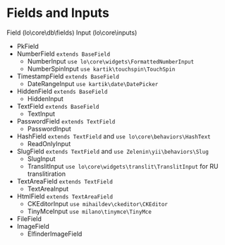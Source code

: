 # Fields and Inputs

Field (lo\core\db\fields)  Input (lo\core\inputs)

- PkField  
- NumberField ```extends BaseField```
    - NumberInput ```use lo\core\widgets\FormattedNumberInput```
    - NumberSpinInput ```use kartik\touchspin\TouchSpin```
- TimestampField ```extends BaseField```
    - DateRangeInput ```use kartik\date\DatePicker```
- HiddenField ```extends BaseField```
    - HiddenInput
- TextField ```extends BaseField```
    - TextInput
- PasswordField ```extends TextField```
    - PasswordInput
- HashField ```extends TextField``` and ```use lo\core\behaviors\HashText```
    - ReadOnlyInput
- SlugField ```extends TextField``` and ```use Zelenin\yii\behaviors\Slug```
    - SlugInput
    - TranslitInput ```use lo\core\widgets\translit\TranslitInput``` for RU translitiration
- TextAreaField ```extends TextField```
    - TextAreaInput
- HtmlField ```extends TextAreaField```
    - CKEditorInput ```use mihaildev\ckeditor\CKEditor```
    - TinyMceInput ```use milano\tinymce\TinyMce```
- FileField 
- ImageField
    - ElfinderImageField
